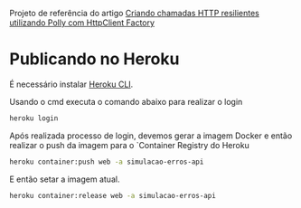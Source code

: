 Projeto de referência do artigo [Criando chamadas HTTP resilientes utilizando Polly com HttpClient Factory](https://medium.com/@alef.carlos/criando-chamadas-http-resilientes-utilizando-polly-com-httpclient-factory-eafb2644a244)


# Publicando no Heroku

É necessário instalar [Heroku CLI](https://devcenter.heroku.com/articles/heroku-cli).

Usando o cmd executa o comando abaixo para realizar o login

```bash
heroku login
```

Após realizada processo de login, devemos gerar a imagem Docker e então  realizar o push da imagem para o `Container Registry do Heroku

```bash
heroku container:push web -a simulacao-erros-api
```

E então setar a imagem atual.

```bash
heroku container:release web -a simulacao-erros-api
```